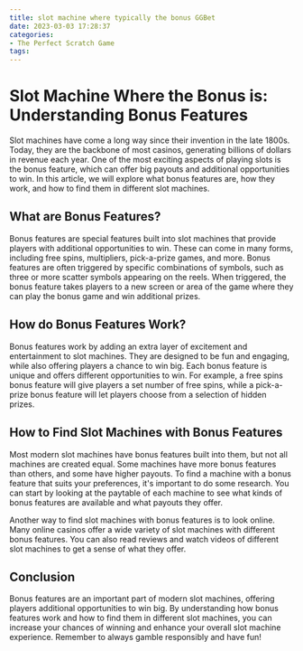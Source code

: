 ```yaml
---
title: slot machine where typically the bonus GGBet
date: 2023-03-03 17:28:37
categories:
- The Perfect Scratch Game
tags:
---
```

# Slot Machine Where the Bonus is: Understanding Bonus Features

Slot machines have come a long way since their invention in the late 1800s. Today, they are the backbone of most casinos, generating billions of dollars in revenue each year. One of the most exciting aspects of playing slots is the bonus feature, which can offer big payouts and additional opportunities to win. In this article, we will explore what bonus features are, how they work, and how to find them in different slot machines.

## What are Bonus Features?

Bonus features are special features built into slot machines that provide players with additional opportunities to win. These can come in many forms, including free spins, multipliers, pick-a-prize games, and more. Bonus features are often triggered by specific combinations of symbols, such as three or more scatter symbols appearing on the reels. When triggered, the bonus feature takes players to a new screen or area of the game where they can play the bonus game and win additional prizes.

## How do Bonus Features Work?

Bonus features work by adding an extra layer of excitement and entertainment to slot machines. They are designed to be fun and engaging, while also offering players a chance to win big. Each bonus feature is unique and offers different opportunities to win. For example, a free spins bonus feature will give players a set number of free spins, while a pick-a-prize bonus feature will let players choose from a selection of hidden prizes.

## How to Find Slot Machines with Bonus Features

Most modern slot machines have bonus features built into them, but not all machines are created equal. Some machines have more bonus features than others, and some have higher payouts. To find a machine with a bonus feature that suits your preferences, it's important to do some research. You can start by looking at the paytable of each machine to see what kinds of bonus features are available and what payouts they offer.

Another way to find slot machines with bonus features is to look online. Many online casinos offer a wide variety of slot machines with different bonus features. You can also read reviews and watch videos of different slot machines to get a sense of what they offer.

## Conclusion

Bonus features are an important part of modern slot machines, offering players additional opportunities to win big. By understanding how bonus features work and how to find them in different slot machines, you can increase your chances of winning and enhance your overall slot machine experience. Remember to always gamble responsibly and have fun!
